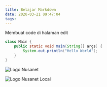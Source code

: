 ```yaml
---
title: Belajar Markdown
date: 2020-03-21 09:47:04
tags:
---
```

Membuat code di halaman edit
```java
class Main {
    public static void main(String[] args) {
        System.out.println("Hello World");
    }
}
```
![Logo Nusanet](https://www.nusa.net.id/wp-content/uploads/2016/02/logo1-com.png)

![Logo Nusanet Local](/images/logo_nusanet.png)